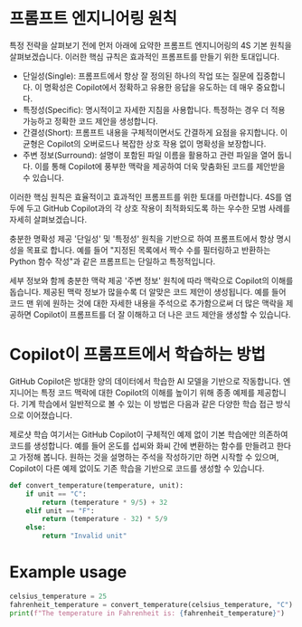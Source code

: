  # 프롬프트 엔지니어링 원칙

특정 전략을 살펴보기 전에 먼저 아래에 요약한 프롬프트 엔지니어링의 4S 기본 원칙을 살펴보겠습니다. 이러한 핵심 규칙은 효과적인 프롬프트를 만들기 위한 토대입니다.  

- 단일성(Single): 프롬프트에서 항상 잘 정의된 하나의 작업 또는 질문에 집중합니다. 이 명확성은 Copilot에서 정확하고 유용한 응답을 유도하는 데 매우 중요합니다.  
- 특정성(Specific): 명시적이고 자세한 지침을 사용합니다. 특정하는 경우 더 적용 가능하고 정확한 코드 제안을 생성합니다.  
- 간결성(Short): 프롬프트 내용을 구체적이면서도 간결하게 요점을 유지합니다. 이 균형은 Copilot의 오버로드나 복잡한 상호 작용 없이 명확성을 보장합니다.  
- 주변 정보(Surround): 설명이 포함된 파일 이름을 활용하고 관련 파일을 열어 둡니다. 이를 통해 Copilot에 풍부한 맥락을 제공하여 더욱 맞춤화된 코드를 제안받을 수 있습니다.  

이러한 핵심 원칙은 효율적이고 효과적인 프롬프트를 위한 토대를 마련합니다. 4S를 염두에 두고 GitHub Copilot과의 각 상호 작용이 최적화되도록 하는 우수한 모범 사례를 자세히 살펴보겠습니다.  

충분한 명확성 제공
'단일성' 및 '특정성' 원칙을 기반으로 하여 프롬프트에서 항상 명시성을 목표로 합니다. 예를 들어 "지정된 목록에서 짝수 수를 필터링하고 반환하는 Python 함수 작성"과 같은 프롬프트는 단일하고 특정적입니다.  

세부 정보와 함께 충분한 맥락 제공
'주변 정보' 원칙에 따라 맥락으로 Copilot의 이해를 돕습니다. 제공된 맥락 정보가 많을수록 더 알맞은 코드 제안이 생성됩니다. 예를 들어 코드 맨 위에 원하는 것에 대한 자세한 내용을 주석으로 추가함으로써 더 많은 맥락을 제공하면 Copilot이 프롬프트를 더 잘 이해하고 더 나은 코드 제안을 생성할 수 있습니다.  

# Copilot이 프롬프트에서 학습하는 방법

GitHub Copilot은 방대한 양의 데이터에서 학습한 AI 모델을 기반으로 작동합니다. 엔지니어는 특정 코드 맥락에 대한 Copilot의 이해를 높이기 위해 종종 예제를 제공합니다. 기계 학습에서 일반적으로 볼 수 있는 이 방법은 다음과 같은 다양한 학습 접근 방식으로 이어졌습니다.

제로샷 학습
여기서는 GitHub Copilot이 구체적인 예제 없이 기본 학습에만 의존하여 코드를 생성합니다. 예를 들어 온도를 섭씨와 화씨 간에 변환하는 함수를 만들려고 한다고 가정해 봅니다. 원하는 것을 설명하는 주석을 작성하기만 하면 시작할 수 있으며, Copilot이 다른 예제 없이도 기존 학습을 기반으로 코드를 생성할 수 있습니다.  

```python
def convert_temperature(temperature, unit):
    if unit == "C":
        return (temperature * 9/5) + 32
    elif unit == "F":
        return (temperature - 32) * 5/9
    else:
        return "Invalid unit"
```

# Example usage

```python
celsius_temperature = 25
fahrenheit_temperature = convert_temperature(celsius_temperature, "C")
print(f"The temperature in Fahrenheit is: {fahrenheit_temperature}")
```

